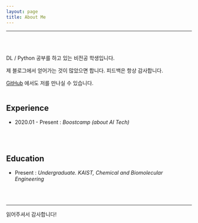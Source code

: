 ```yaml
---
layout: page
title: About Me
---
```

***

<br/>
<br/>

DL / Python 공부를 하고 있는 비전공 학생입니다.

제 블로그에서 얻어가는 것이 많았으면 합니다. 피드백은 항상 감사합니다.

[GitHub](https://github.com/HuicheolMoon) 에서도 저를 만나실 수 있습니다.
<br/>
<br/>

## Experience
* 2020.01 - Present : *Boostcamp (about AI Tech)*
<br/>
<br/>

## Education
* Present : *Undergraduate. KAIST, Chemical and Biomolecular Engineering*
<br/>
<br/>

***

읽어주셔서 감사합니다!
